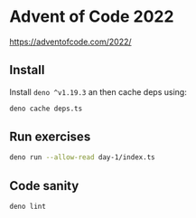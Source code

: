 # Advent of Code 2022

https://adventofcode.com/2022/

## Install

Install `deno ^v1.19.3` an then cache deps using:

```bash
deno cache deps.ts
```

## Run exercises

```bash
deno run --allow-read day-1/index.ts
```

## Code sanity

```bash
deno lint
```

